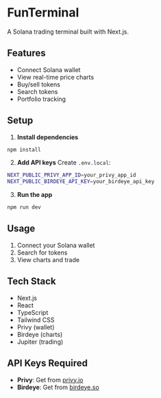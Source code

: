 # FunTerminal

A Solana trading terminal built with Next.js.

## Features

- Connect Solana wallet
- View real-time price charts
- Buy/sell tokens
- Search tokens
- Portfolio tracking

## Setup

1. **Install dependencies**
```bash
npm install
```

2. **Add API keys**
Create `.env.local`:
```bash
NEXT_PUBLIC_PRIVY_APP_ID=your_privy_app_id
NEXT_PUBLIC_BIRDEYE_API_KEY=your_birdeye_api_key
```

3. **Run the app**
```bash
npm run dev
```

## Usage

1. Connect your Solana wallet
2. Search for tokens
3. View charts and trade

## Tech Stack

- Next.js
- React
- TypeScript
- Tailwind CSS
- Privy (wallet)
- Birdeye (charts)
- Jupiter (trading)

## API Keys Required

- **Privy**: Get from [privy.io](https://privy.io)
- **Birdeye**: Get from [birdeye.so](https://birdeye.so)
